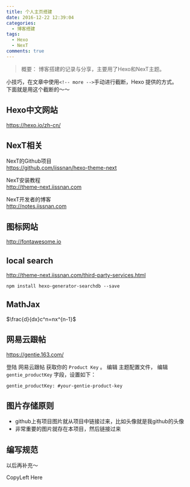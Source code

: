 ```yaml
---
title: 个人主页搭建
date: 2016-12-22 12:39:04
categories:
  - 博客搭建
tags:
  - Hexo
  - NexT
comments: true
---
```


> 概要：
> 博客搭建的记录与分享，主要用了Hexo和NexT主题。

小技巧，在文章中使用`<!-- more -->`手动进行截断，Hexo 提供的方式。  
下面就是用这个截断的～～
<!-- more -->

## Hexo中文网站  
https://hexo.io/zh-cn/  

## NexT相关
 NexT的Github项目  
https://github.com/iissnan/hexo-theme-next  

NexT安装教程  
http://theme-next.iissnan.com  

NexT开发者的博客    
http://notes.iissnan.com  

## 图标网站  
http://fontawesome.io  


## local search
http://theme-next.iissnan.com/third-party-services.html

`npm install hexo-generator-searchdb --save`

## MathJax
$\frac{d}{dx}c^n=nx^{n-1}$

## 网易云跟帖
https://gentie.163.com/

登陆 网易云跟帖 获取你的 `Product Key` 。 编辑 主题配置文件， 编辑 `gentie_productKey` 字段，设置如下：
```
gentie_productKey: #your-gentie-product-key
```


## 图片存储原则
- github上有项目图片就从项目中链接过来，比如头像就是我github的头像
- 非常重要的图片就存在本项目，然后链接过来

## 编写规范
以后再补充～


CopyLeft Here
